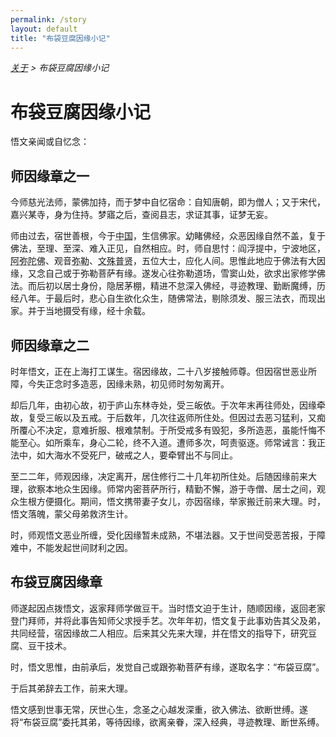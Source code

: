 ```yaml
---
permalink: /story
layout: default
title: "布袋豆腐因缘小记"
---
```


<div style="font-style: italic;"><a href="/about">关于</a> &gt; <span>布袋豆腐因缘小记</span></div>

# 布袋豆腐因缘小记

悟文亲闻或自忆念：

## 师因缘章之一

今师慈光法师，蒙佛加持，而于梦中自忆宿命：自知唐朝，即为僧人；又于宋代，嘉兴某寺，身为住持。梦寤之后，查阅县志，求证其事，证梦无妄。

师由过去，宿世善根，今于<abbr title="中国：指正法所住持处的中心地区。">中国</abbr>，生信佛家。幼睹佛经，众恶因缘自然不盖，复于佛法，至理、至深、难入正见，自然相应。时，师自思忖：阎浮提中，宁波地区，<abbr title="阿弥陀佛：即丰干禅师。">阿弥陀佛</abbr>、观音<abbr title="弥勒：即布袋和尚。">弥勒</abbr>、<abbr title="文殊：即寒山。">文殊</abbr><abbr title="普贤：即拾得。">普贤</abbr>，五位大士，应化人间。思惟此地应于佛法有大因缘，又念自己或于弥勒菩萨有缘。遂发心往弥勒道场，雪窦山处，欲求出家修学佛法。而后初以居士身份，隐居茅棚，精进不怠深入佛经，寻迹教理、勤断魔缚，历经八年。于最后时，悲心自生欲化众生，随佛常法，剔除须发、服三法衣，而现出家。并于当地摄受有缘，经十余载。

## 师因缘章之二

时年悟文，正在上海打工谋生。宿因缘故，二十八岁接触师尊。但因宿世恶业所障，今失正念时多造恶，因缘未熟，初见师时匆匆离开。

却后几年，由初心故，初于庐山东林寺处，受三皈依。于次年末再往师处，因缘牵故，复受三皈以及五戒。于后数年，几次往返师所住处。但因过去恶习猛利，又痴所覆心不决定，意难折服、根难禁制。于所受戒多有毁犯，多所造恶，虽能忏悔不能至心。如所乘车，身心二轮，终不入道。遭师多次，呵责驱逐。师常诫言：我正法中，如大海水不受死尸，破戒之人，要牵臂出不与同止。

至二二年，师观因缘，决定离开，居住修行二十几年初所住处。后随因缘前来大理，欲察本地众生因缘。师常内密菩萨所行，精勤不懈，游于寺僧、居士之间，观众生根方便摄化。期间，悟文携带妻子女儿，亦因宿缘，举家搬迁前来大理。时，悟文落魄，蒙父母弟救济生计。

时，师观悟文恶业所缠，受化因缘暂未成熟，不堪法器。又于世间受恶苦报，于障难中，不能发起世间财利之因。

## 布袋豆腐因缘章

师遂起因点拨悟文，返家拜师学做豆干。当时悟文迫于生计，随顺因缘，返回老家登门拜师，并将此事告知师父求授手艺。次年年初，悟文复于此事劝告其父及弟，共同经营，宿因缘故二人相应。后来其父先来大理，并在悟文的指导下，研究豆腐、豆干技术。

时，悟文思惟，由前承后，发觉自己或跟弥勒菩萨有缘，遂取名字：“布袋豆腐”。

于后其弟辞去工作，前来大理。

悟文感到世事无常，厌世心生，念圣之心越发深重，欲入佛法、欲断世缚。遂将“布袋豆腐”委托其弟，等待因缘，欲离亲眷，深入经典，寻迹教理、断世系缚。
